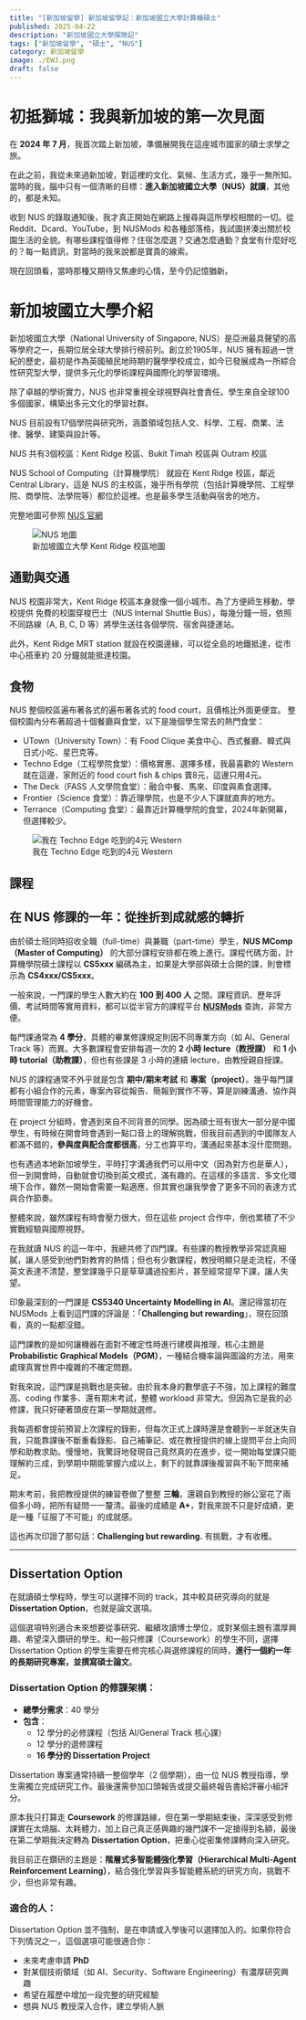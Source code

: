 ```yaml
---
title: "[新加坡留學] 新加坡留學記：新加坡國立大學計算機碩士"
published: 2025-04-22
description: "新加坡國立大學探險記"
tags: ["新加坡留學", "碩士", "NUS"]
category: 新加坡留學
image: ./EWJ.png
draft: false
---
```


# 初抵獅城：我與新加坡的第一次見面

在 **2024 年 7 月**，我首次踏上新加坡，準備展開我在這座城市國家的碩士求學之旅。

在此之前，我從未來過新加坡，對這裡的文化、氣候、生活方式，幾乎一無所知。當時的我，腦中只有一個清晰的目標：**進入新加坡國立大學（NUS）就讀**，其他的，都是未知。

收到 NUS 的錄取通知後，我才真正開始在網路上搜尋與這所學校相關的一切。從 Reddit、Dcard、YouTube，到 NUSMods 和各種部落格，我試圖拼湊出關於校園生活的全貌。有哪些課程值得修？住宿怎麼選？交通怎麼通勤？食堂有什麼好吃的？每一點資訊，對當時的我來說都是寶貴的線索。

現在回頭看，當時那種又期待又焦慮的心情，至今仍記憶猶新。

# 新加坡國立大學介紹
新加坡國立大學（National University of Singapore, NUS）是亞洲最具聲望的高等學府之一，長期位居全球大學排行榜前列。創立於1905年，NUS 擁有超過一世紀的歷史，最初是作為英國殖民地時期的醫學學校成立，如今已發展成為一所綜合性研究型大學，提供多元化的學術課程與國際化的學習環境。  

除了卓越的學術實力，NUS 也非常重視全球視野與社會責任。學生來自全球100多個國家，構築出多元文化的學習社群。  

NUS 目前設有17個學院與研究所，涵蓋領域包括人文、科學、工程、商業、法律、醫學、建築與設計等。  

NUS 共有3個校區：Kent Ridge 校區、Bukit Timah 校區與 Outram 校區  

NUS School of Computing（計算機學院） 就設在 Kent Ridge 校區，鄰近 Central Library，這是 NUS 的主校區，幾乎所有學院（包括計算機學院、工程學院、商學院、法學院等）都位於這裡。也是最多學生活動與宿舍的地方。  

完整地圖可參照 [NUS 官網](https://map.nus.edu.sg)

<figure>
  <img src="school_campus.png" alt="NUS 地圖">
  <figcaption>新加坡國立大學 Kent Ridge 校區地圖</figcaption>
</figure>

## 通勤與交通
NUS 校園非常大，Kent Ridge 校區本身就像一個小城市。為了方便師生移動，學校提供 免費的校園穿梭巴士（NUS Internal Shuttle Bus），每幾分鐘一班，依照不同路線（A, B, C, D 等）將學生送往各個學院、宿舍與捷運站。

此外，Kent Ridge MRT station 就設在校園邊緣，可以從全島的地鐵抵達，從市中心搭車約 20 分鐘就能抵達校園。

## 食物
NUS 整個校區遍布著各式的遍布著各式的 food court，且價格比外面更便宜。
整個校園內分布著超過十個餐廳與食堂，以下是幾個學生常去的熱門食堂：
- UTown（University Town）：有 Food Clique 美食中心、西式餐廳、韓式與日式小吃、星巴克等。
- Techno Edge（工程學院食堂）：價格實惠、選擇多樣，我最喜歡的 Western 就在這邊，家附近的 food court fish & chips 賣8元，這邊只用4元。
- The Deck（FASS 人文學院食堂）：融合中餐、馬來、印度與素食選擇。
- Frontier（Science 食堂）：靠近理學院，也是不少人下課就直奔的地方。
- Terrance（Computing 食堂）：最靠近計算機學院的食堂，2024年新開幕，但選擇較少。

<figure>
  <img src="food.png" alt="我在 Techno Edge 吃到的4元 Western">
  <figcaption>我在 Techno Edge 吃到的4元 Western</figcaption>
</figure>

## 課程

## 在 NUS 修課的一年：從挫折到成就感的轉折

由於碩士班同時招收全職（full-time）與兼職（part-time）學生，**NUS MComp（Master of Computing）** 的大部分課程安排都在晚上進行。課程代碼方面，計算機學院碩士課程以 **CS5xxx** 編碼為主，如果是大學部與碩士合開的課，則會標示為 **CS4xxx/CS5xxx**。

一般來說，一門課的學生人數大約在 **100 到 400 人** 之間。課程資訊、歷年評價、考試時間等實用資料，都可以從半官方的課程平台 [**NUSMods**](https://nusmods.com/timetable/sem-2) 查詢，非常方便。

每門課通常為 **4 學分**，具體的畢業修課規定則因不同專業方向（如 AI、General Track 等）而異。大多數課程會安排每週一次的 **2 小時 lecture（教授課）** 和 **1 小時 tutorial（助教課）**，但也有些課是 3 小時的連續 lecture，由教授親自授課。

NUS 的課程通常不外乎就是包含 **期中/期末考試** 和 **專案（project）**。幾乎每門課都有小組合作的元素，專案內容從報告、簡報到實作不等，算是訓練溝通、協作與時間管理能力的好機會。

在 project 分組時，會遇到來自不同背景的同學。因為碩士班有很大一部分是中國學生，有時候在開會時會遇到一點口音上的理解挑戰，但我目前遇到的中國隊友人都滿不錯的，**參與度與配合度都很高**，分工也算平均，溝通起來基本沒什麼問題。

也有遇過本地新加坡學生，平時打字溝通我們可以用中文（因為對方也是華人），但一到開會時，自動就會切換到英文模式，滿有趣的。在這樣的多語言、多文化環境下合作，雖然一開始會需要一點適應，但其實也讓我學會了更多不同的表達方式與合作節奏。

整體來說，雖然課程有時會壓力很大，但在這些 project 合作中，倒也累積了不少實戰經驗與國際視野。

在我就讀 NUS 的這一年中，我總共修了四門課。有些課的教授教學非常認真細膩，讓人感受到他們對教育的熱情；但也有少數課程，教授明顯只是走流程，不僅英文表達不清楚，整堂課幾乎只是草草講過投影片，甚至經常提早下課，讓人失望。

印象最深刻的一門課是 **CS5340 Uncertainty Modelling in AI**。還記得當初在 NUSMods 上看到這門課的評論是：「**Challenging but rewarding**」，現在回頭看，真的一點都沒錯。

這門課教的是如何讓機器在面對不確定性時進行建模與推理，核心主題是 **Probabilistic Graphical Models（PGM）**，一種結合機率論與圖論的方法，用來處理真實世界中複雜的不確定問題。

對我來說，這門課是挑戰也是突破。由於我本身的數學底子不強，加上課程的難度高、coding 作業多、還有期末考試，整體 workload 非常大。但因為它是我的必修課，我只好硬著頭皮在第一學期就選修。

我每週都會提前預習上次課程的錄影，但每次正式上課時還是會聽到一半就迷失自我，只能靠課後不斷重看錄影、自己補筆記、或在教授提供的線上提問平台上向同學和助教求助。慢慢地，我驚訝地發現自己竟然真的在進步，從一開始每堂課只能理解約三成，到學期中期能掌握六成以上，剩下的就靠課後複習與不恥下問來補足。

期末考前，我把教授提供的練習卷做了整整 **三輪**，還親自到教授的辦公室花了兩個多小時，把所有疑問一一釐清。最後的成績是 **A+**，對我來說不只是好成績，更是一種「征服了不可能」的成就感。

這也再次印證了那句話：**Challenging but rewarding.** 有挑戰，才有收穫。

---

## Dissertation Option

在就讀碩士學程時，學生可以選擇不同的 track，其中較具研究導向的就是 **Dissertation Option**，也就是論文選項。

這個選項特別適合未來想要從事研究、繼續攻讀博士學位，或對某個主題有濃厚興趣、希望深入鑽研的學生。和一般只修課（Coursework）的學生不同，選擇 Dissertation Option 的學生需要在修完核心與選修課程的同時，**進行一個約一年的長期研究專案，並撰寫碩士論文**。

### Dissertation Option 的修課架構：

- **總學分需求**：40 學分  
- **包含**：
  - 12 學分的必修課程（包括 AI/General Track 核心課）
  - 12 學分的選修課程
  - **16 學分的 Dissertation Project**

Dissertation 專案通常持續一整個學年（2 個學期），由一位 NUS 教授指導，學生需獨立完成研究工作。最後還需參加口頭報告或提交最終報告書給評審小組評分。 

原本我只打算走 **Coursework** 的修課路線，但在第一學期結束後，深深感受到修課實在太燒腦、太耗體力，加上自己真正感興趣的幾門課不一定搶得到名額，最後在第二學期我決定轉為 **Dissertation Option**，把重心從密集修課轉向深入研究。

我目前正在鑽研的主題是：**階層式多智能體強化學習（Hierarchical Multi-Agent Reinforcement Learning）**，結合強化學習與多智能體系統的研究方向，挑戰不少，但也非常有趣。

### 適合的人：

Dissertation Option 並不強制，是在申請或入學後可以選擇加入的。如果你符合下列情況之一，這個選項可能很適合你：

- 未來考慮申請 **PhD**
- 對某個技術領域（如 AI、Security、Software Engineering）有濃厚研究興趣
- 希望在履歷中增加一段完整的研究經驗
- 想與 NUS 教授深入合作，建立學術人脈
